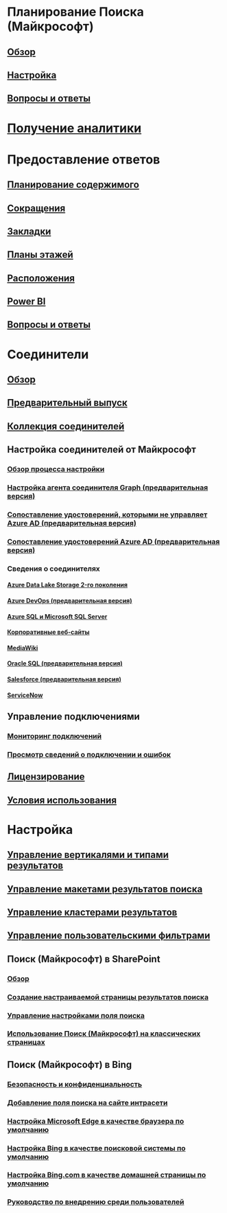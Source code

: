 # Планирование Поиска (Майкрософт)
## [Обзор](overview-microsoft-search.md)
## [Настройка](setup-microsoft-search.md)
## [Вопросы и ответы](faqs.md)
# [Получение аналитики](usage-reports.md)
# Предоставление ответов
## [Планирование содержимого](plan-your-content.md)
## [Сокращения](manage-acronyms.md)
## [Закладки](manage-bookmarks.md)
## [Планы этажей](manage-floorplans.md)
## [Расположения](manage-locations.md)
## [Power BI](manage-powerbi.md)
## [Вопросы и ответы](manage-qas.md)
# Соединители
## [Обзор](connectors-overview.md)
## [Предварительный выпуск](connectors-preview.md)
## [Коллекция соединителей](connectors-gallery.md)
## Настройка соединителей от Майкрософт
### [Обзор процесса настройки](configure-connector.md)
### [Настройка агента соединителя Graph (предварительная версия)](on-prem-agent.md)
### [Сопоставление удостоверений, которыми не управляет Azure AD (предварительная версия)](map-non-aad.md)
### [Сопоставление удостоверений Azure AD (предварительная версия)](map-aad.md)
### Сведения о соединителях
#### [Azure Data Lake Storage 2-го поколения](azure-data-lake-connector.md)
#### [Azure DevOps (предварительная версия)](azure-devops-connector.md)
#### [Azure SQL и Microsoft SQL Server](MSSQL-connector.md)
#### [Корпоративные веб-сайты](enterprise-web-connector.md)
#### [MediaWiki](mediawiki-connector.md)
#### [Oracle SQL (предварительная версия)](OracleSQL-connector.md)
#### [Salesforce (предварительная версия)](salesforce-connector.md)
#### [ServiceNow](servicenow-connector.md)
## Управление подключениями
### [Мониторинг подключений](manage-connector.md)
### [Просмотр сведений о подключении и ошибок](connector-details-errors.md)
## [Лицензирование](licensing.md)
## [Условия использования](terms-of-use.md)
# Настройка
## [Управление вертикалями и типами результатов](customize-search-page.md)
## [Управление макетами результатов поиска](customize-results-layout.md)
## [Управление кластерами результатов](result-cluster.md)
## [Управление пользовательскими фильтрами](custom-filters.md)
## Поиск (Майкрософт) в SharePoint
### [Обзор](get-started-search-in-sharepoint-online.md)
### [Создание настраиваемой страницы результатов поиска](create-search-results-pages.md)
### [Управление настройками поля поиска](manage-spo-search-box.md)
### [Использование Поиск (Майкрософт) на классических страницах](manage-classic-spo-pages.md)
## Поиск (Майкрософт) в Bing
### [Безопасность и конфиденциальность](security-for-search.md)
### [Добавление поля поиска на сайте интрасети](add-a-search-box-to-your-intranet-site.md)
### [Настройка Microsoft Edge в качестве браузера по умолчанию](/deployedge/edge-default-browser)
### [Настройка Bing в качестве поисковой системы по умолчанию](set-default-search-engine.md)
### [Настройка Bing.com в качестве домашней страницы по умолчанию](set-default-homepage.md)
### [Руководство по внедрению среди пользователей](user-adoption-guide.md)
